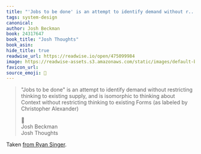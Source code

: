 ```yaml
---
title: "'Jobs to be done' is an attempt to identify demand without r..."
tags: system-design
canonical: 
author: Josh Beckman
book: 24317647
book_title: "Josh Thoughts"
book_asin: 
hide_title: true
readwise_url: https://readwise.io/open/475099984
image: https://readwise-assets.s3.amazonaws.com/static/images/default-book-icon-2.dae1dc4d332b.png
favicon_url: 
source_emoji: 📕
---
```


> "Jobs to be done" is an attempt to identify demand without restricting thinking to existing supply, and is isomorphic to thinking about Context without restricting thinking to existing Forms (as labeled by Christopher Alexander)
> <div class="quoteback-footer"><div class="quoteback-avatar"><span class="mini-emoji"> 📕</span></div><div class="quoteback-metadata"><div class="metadata-inner"><span style="display:none">FROM:</span><div aria-label="Josh Beckman" class="quoteback-author"> Josh Beckman</div><div aria-label="Josh Thoughts" class="quoteback-title"> Josh Thoughts</div></div></div></div>

Taken [from Ryan Singer](https://www.joshbeckman.org/notes/475073897).